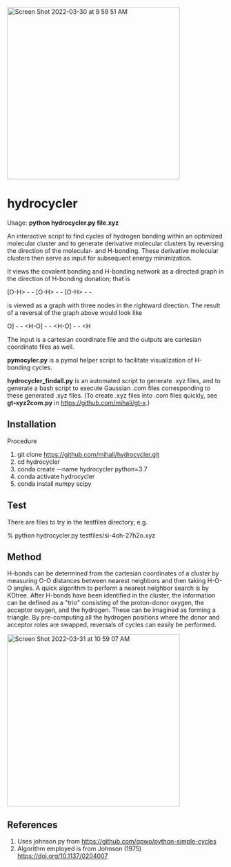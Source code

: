 <img width="400" alt="Screen Shot 2022-03-30 at 9 59 51 AM" src="https://user-images.githubusercontent.com/10854556/161368022-17f12de8-4c98-483b-9340-e24c68c5e86b.png">


# hydrocycler

Usage: **python hydrocycler.py file.xyz**

An interactive script to find cycles of hydrogen bonding within an optimized molecular cluster and to generate derivative molecular clusters by reversing the direction of the molecular- and H-bonding. These derivative molecular clusters then serve as input for subsequent energy minimization. 

It views the covalent bonding and H-bonding network as a directed graph in the direction of H-bonding donation; that is 

 \[O-H> - - \[O-H> - - \[O-H> - - 

is viewed as a graph with three nodes in the rightward direction.  The result of a reversal of the graph above would look like

 O] - - <H-O] - - <H-O] - - <H 

The input is a cartesian coordinate file and the outputs are cartesian coordinate files as well.   
                               
**pymocyler.py** is a pymol helper script to facilitate visualization of H-bonding cycles.
                               
**hydrocycler_findall.py** is an automated script to generate .xyz files, and to generate a bash script to execute Gaussian .com files corresponding to these generated .xyz files. (To create .xyz files into .com files quickly, see **gt-xyz2com.py** in https://github.com/mihali/gt-x.)
 
                               
## Installation

Procedure 
1. git clone https://github.com/mihali/hydrocycler.git 
2. cd hydrocycler
3. conda create --name hydrocycler python=3.7 
4. conda activate hydrocycler
5. conda install numpy scipy

## Test

There are files to try in the testfiles directory, e.g.

% python hydrocycler.py testfiles/si-4oh-27h2o.xyz

## Method

H-bonds can be determined from the cartesian coordinates of a cluster by measuring O-O distances between nearest neighbors and then taking H-O-O angles. A quick algorithm to perform a nearest neighbor search is by KDtree. After H-bonds have been identified in the cluster, the information can be defined as a "trio" consisting of the proton-donor oxygen, the acceptor oxygen, and the hydrogen. These can be imagined as forming a triangle. By pre-computing all the hydrogen positions where the donor and acceptor roles are swapped, reversals of cycles can easily be performed. 
                               
<img width="400" alt="Screen Shot 2022-03-31 at 10 59 07 AM" src="https://user-images.githubusercontent.com/10854556/161396405-5fb370f5-307f-4430-8e63-5c5a25d56633.png">
                               
## References

1. Uses johnson.py from https://github.com/qpwo/python-simple-cycles
2. Algorithm employed is from Johnson (1975) https://doi.org/10.1137/0204007


  
